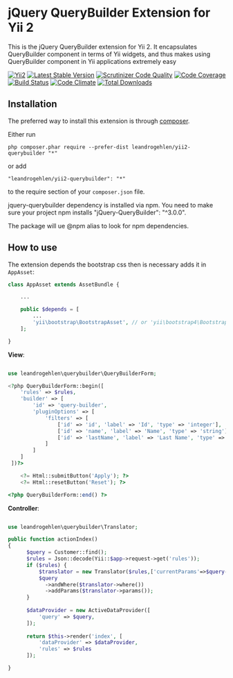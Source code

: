 jQuery QueryBuilder Extension for Yii 2
=======================================

This is the jQuery QueryBuilder extension for Yii 2. It encapsulates QueryBuilder component in terms of Yii widgets,
and thus makes using QueryBuilder component in Yii applications extremely easy

[![Yii2](https://img.shields.io/badge/Powered_by-Yii_Framework-green.svg?style=flat)](http://www.yiiframework.com/)
[![Latest Stable Version](https://poser.pugx.org/leandrogehlen/yii2-querybuilder/v/stable.png)](https://packagist.org/packages/leandrogehlen/yii2-querybuilder)
[![Scrutinizer Code Quality](https://scrutinizer-ci.com/g/leandrogehlen/yii2-querybuilder/badges/quality-score.png?b=master)](https://scrutinizer-ci.com/g/leandrogehlen/yii2-querybuilder/?branch=master)
[![Code Coverage](https://scrutinizer-ci.com/g/leandrogehlen/yii2-querybuilder/badges/coverage.png?b=master)](https://scrutinizer-ci.com/g/leandrogehlen/yii2-querybuilder/?branch=master)
[![Build Status](https://travis-ci.org/leandrogehlen/yii2-querybuilder.svg?branch=master)](https://travis-ci.org/leandrogehlen/yii2-querybuilder)
[![Code Climate](https://codeclimate.com/github/leandrogehlen/yii2-querybuilder/badges/gpa.svg)](https://codeclimate.com/github/leandrogehlen/yii2-querybuilder)
[![Total Downloads](https://poser.pugx.org/leandrogehlen/yii2-querybuilder/downloads.png)](https://packagist.org/packages/leandrogehlen/yii2-querybuilder)


Installation
------------

The preferred way to install this extension is through [composer](http://getcomposer.org/download/).

Either run

```
php composer.phar require --prefer-dist leandrogehlen/yii2-querybuilder "*"
```

or add

```
"leandrogehlen/yii2-querybuilder": "*"
```

to the require section of your `composer.json` file.

jquery-querybuilder dependency is installed via npm. You need to make sure your project npm installs 
"jQuery-QueryBuilder": "^3.0.0". 

The package will ue @npm alias to look for npm dependencies. 

How to use
----------

The extension depends the bootstrap css then is necessary adds it in `AppAsset`:

```php
class AppAsset extends AssetBundle {

    ...

    public $depends = [
        ...
        'yii\bootstrap\BootstrapAsset', // or 'yii\bootstrap4\BootstrapAsset'
    ];

}
```

**View**:

```php

use leandrogehlen\querybuilder\QueryBuilderForm;

<?php QueryBuilderForm::begin([
    'rules' => $rules,
    'builder' => [
        'id' => 'query-builder',
        'pluginOptions' => [
            'filters' => [
                ['id' => 'id', 'label' => 'Id', 'type' => 'integer'],
                ['id' => 'name', 'label' => 'Name', 'type' => 'string'],
                ['id' => 'lastName', 'label' => 'Last Name', 'type' => 'string']
            ]
        ]
    ]
 ])?>

    <?= Html::submitButton('Apply'); ?>
    <?= Html::resetButton('Reset'); ?>

<?php QueryBuilderForm::end() ?>
```

**Controller**:

```php

use leandrogehlen\querybuilder\Translator;

public function actionIndex()
{
      $query = Customer::find();
      $rules = Json::decode(Yii::$app->request->get('rules'));
      if ($rules) {
          $translator = new Translator($rules,['currentParams'=>$query->params]);
          $query
            ->andWhere($translator->where())
            ->addParams($translator->params());
      }
      
      $dataProvider = new ActiveDataProvider([
          'query' => $query,
      ]);
    
      return $this->render('index', [
          'dataProvider' => $dataProvider,
          'rules' => $rules
      ]);

}
```
